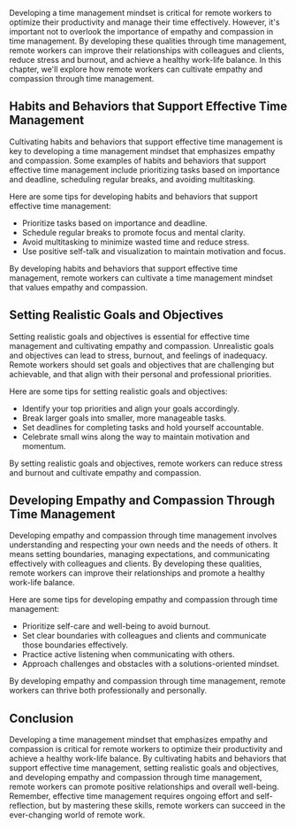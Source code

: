 
Developing a time management mindset is critical for remote workers to optimize their productivity and manage their time effectively. However, it's important not to overlook the importance of empathy and compassion in time management. By developing these qualities through time management, remote workers can improve their relationships with colleagues and clients, reduce stress and burnout, and achieve a healthy work-life balance. In this chapter, we'll explore how remote workers can cultivate empathy and compassion through time management.

Habits and Behaviors that Support Effective Time Management
-----------------------------------------------------------

Cultivating habits and behaviors that support effective time management is key to developing a time management mindset that emphasizes empathy and compassion. Some examples of habits and behaviors that support effective time management include prioritizing tasks based on importance and deadline, scheduling regular breaks, and avoiding multitasking.

Here are some tips for developing habits and behaviors that support effective time management:

- Prioritize tasks based on importance and deadline.
- Schedule regular breaks to promote focus and mental clarity.
- Avoid multitasking to minimize wasted time and reduce stress.
- Use positive self-talk and visualization to maintain motivation and focus.

By developing habits and behaviors that support effective time management, remote workers can cultivate a time management mindset that values empathy and compassion.

Setting Realistic Goals and Objectives
--------------------------------------

Setting realistic goals and objectives is essential for effective time management and cultivating empathy and compassion. Unrealistic goals and objectives can lead to stress, burnout, and feelings of inadequacy. Remote workers should set goals and objectives that are challenging but achievable, and that align with their personal and professional priorities.

Here are some tips for setting realistic goals and objectives:

- Identify your top priorities and align your goals accordingly.
- Break larger goals into smaller, more manageable tasks.
- Set deadlines for completing tasks and hold yourself accountable.
- Celebrate small wins along the way to maintain motivation and momentum.

By setting realistic goals and objectives, remote workers can reduce stress and burnout and cultivate empathy and compassion.

Developing Empathy and Compassion Through Time Management
---------------------------------------------------------

Developing empathy and compassion through time management involves understanding and respecting your own needs and the needs of others. It means setting boundaries, managing expectations, and communicating effectively with colleagues and clients. By developing these qualities, remote workers can improve their relationships and promote a healthy work-life balance.

Here are some tips for developing empathy and compassion through time management:

- Prioritize self-care and well-being to avoid burnout.
- Set clear boundaries with colleagues and clients and communicate those boundaries effectively.
- Practice active listening when communicating with others.
- Approach challenges and obstacles with a solutions-oriented mindset.

By developing empathy and compassion through time management, remote workers can thrive both professionally and personally.

Conclusion
----------

Developing a time management mindset that emphasizes empathy and compassion is critical for remote workers to optimize their productivity and achieve a healthy work-life balance. By cultivating habits and behaviors that support effective time management, setting realistic goals and objectives, and developing empathy and compassion through time management, remote workers can promote positive relationships and overall well-being. Remember, effective time management requires ongoing effort and self-reflection, but by mastering these skills, remote workers can succeed in the ever-changing world of remote work.
